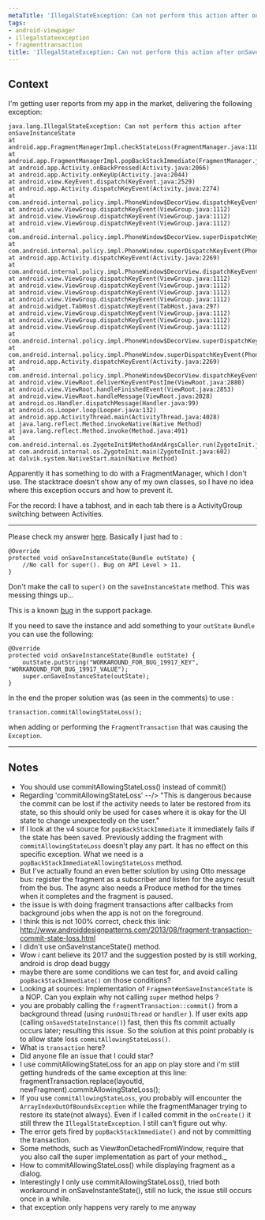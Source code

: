 ```yaml
---
metaTitle: 'IllegalStateException: Can not perform this action after onSaveInstanceState with ViewPager'
tags:
- android-viewpager
- illegalstateexception
- fragmenttransaction
title: 'IllegalStateException: Can not perform this action after onSaveInstanceState with ViewPager'
---
```


## Context

I'm getting user reports from my app in the market, delivering the following exception:



```
java.lang.IllegalStateException: Can not perform this action after onSaveInstanceState
at android.app.FragmentManagerImpl.checkStateLoss(FragmentManager.java:1109)
at android.app.FragmentManagerImpl.popBackStackImmediate(FragmentManager.java:399)
at android.app.Activity.onBackPressed(Activity.java:2066)
at android.app.Activity.onKeyUp(Activity.java:2044)
at android.view.KeyEvent.dispatch(KeyEvent.java:2529)
at android.app.Activity.dispatchKeyEvent(Activity.java:2274)
at com.android.internal.policy.impl.PhoneWindow$DecorView.dispatchKeyEvent(PhoneWindow.java:1803)
at android.view.ViewGroup.dispatchKeyEvent(ViewGroup.java:1112)
at android.view.ViewGroup.dispatchKeyEvent(ViewGroup.java:1112)
at android.view.ViewGroup.dispatchKeyEvent(ViewGroup.java:1112)
at com.android.internal.policy.impl.PhoneWindow$DecorView.superDispatchKeyEvent(PhoneWindow.java:1855)
at com.android.internal.policy.impl.PhoneWindow.superDispatchKeyEvent(PhoneWindow.java:1277)
at android.app.Activity.dispatchKeyEvent(Activity.java:2269)
at com.android.internal.policy.impl.PhoneWindow$DecorView.dispatchKeyEvent(PhoneWindow.java:1803)
at android.view.ViewGroup.dispatchKeyEvent(ViewGroup.java:1112)
at android.view.ViewGroup.dispatchKeyEvent(ViewGroup.java:1112)
at android.view.ViewGroup.dispatchKeyEvent(ViewGroup.java:1112)
at android.view.ViewGroup.dispatchKeyEvent(ViewGroup.java:1112)
at android.widget.TabHost.dispatchKeyEvent(TabHost.java:297)
at android.view.ViewGroup.dispatchKeyEvent(ViewGroup.java:1112)
at android.view.ViewGroup.dispatchKeyEvent(ViewGroup.java:1112)
at android.view.ViewGroup.dispatchKeyEvent(ViewGroup.java:1112)
at com.android.internal.policy.impl.PhoneWindow$DecorView.superDispatchKeyEvent(PhoneWindow.java:1855)
at com.android.internal.policy.impl.PhoneWindow.superDispatchKeyEvent(PhoneWindow.java:1277)
at android.app.Activity.dispatchKeyEvent(Activity.java:2269)
at com.android.internal.policy.impl.PhoneWindow$DecorView.dispatchKeyEvent(PhoneWindow.java:1803)
at android.view.ViewRoot.deliverKeyEventPostIme(ViewRoot.java:2880)
at android.view.ViewRoot.handleFinishedEvent(ViewRoot.java:2853)
at android.view.ViewRoot.handleMessage(ViewRoot.java:2028)
at android.os.Handler.dispatchMessage(Handler.java:99)
at android.os.Looper.loop(Looper.java:132)
at android.app.ActivityThread.main(ActivityThread.java:4028)
at java.lang.reflect.Method.invokeNative(Native Method)
at java.lang.reflect.Method.invoke(Method.java:491)
at com.android.internal.os.ZygoteInit$MethodAndArgsCaller.run(ZygoteInit.java:844)
at com.android.internal.os.ZygoteInit.main(ZygoteInit.java:602)
at dalvik.system.NativeStart.main(Native Method)

```

Apparently it has something to do with a FragmentManager, which I don't use. The stacktrace doesn't show any of my own classes, so I have no idea where this exception occurs and how to prevent it.


For the record: I have a tabhost, and in each tab there is a ActivityGroup switching between Activities.



---

Please check my answer [here](https://stackoverflow.com/a/10261438/542091). Basically I just had to :



```
@Override
protected void onSaveInstanceState(Bundle outState) {
    //No call for super(). Bug on API Level > 11.
}

```

Don't make the call to `super()` on the `saveInstanceState` method. This was messing things up...


This is a known [bug](http://code.google.com/p/android/issues/detail?id=19917) in the support package. 


If you need to save the instance and add something to your `outState` `Bundle` you can use the following:



```
@Override
protected void onSaveInstanceState(Bundle outState) {
    outState.putString("WORKAROUND_FOR_BUG_19917_KEY", "WORKAROUND_FOR_BUG_19917_VALUE");
    super.onSaveInstanceState(outState);
}

```

In the end the proper solution was (as seen in the comments) to use :



```
transaction.commitAllowingStateLoss();

```

when adding or performing the `FragmentTransaction` that was causing the `Exception`.



---

## Notes

- You should use commitAllowingStateLoss() instead of commit()
- Regarding 'commitAllowingStateLoss' --/&gt; "This is dangerous because the commit can be lost if the activity needs to later be restored from its state, so this should only be used for cases where it is okay for the UI state to change unexpectedly on the user."
- If I look at the v4 source for `popBackStackImmediate` it immediately fails if the state has been saved. Previously adding the fragment with `commitAllowingStateLoss` doesn't play any part. It has no effect on this specific exception. What we need is a `popBackStackImmediateAllowingStateLoss` method.
- But I've actually found an even better solution by using Otto message bus: register the fragment as a subscriber and listen for the async result from the bus. The async also needs a Produce method for the times when it completes and the fragment is paused.
-  the issue is with doing fragment transactions after callbacks from background jobs when the app is not on the foreground.
- I think this is not 100% correct, check this link: http://www.androiddesignpatterns.com/2013/08/fragment-transaction-commit-state-loss.html
- I didn't use onSaveInstanceState() method.
- Wow i cant believe its 2017 and the suggestion posted by  is still working, android is drop dead buggy
-  maybe there are some conditions we can test for, and avoid calling `popBackStackImmediate()` on those conditions?
-  Looking at sources: Implementation of `Fragment#onSaveInstanceState` is a NOP. Can you explain why not calling `super` method helps ?
- you are probably calling the `fragmentTransaction::commit()` from a background thread (using `runOnUiThread` or `handler` ). If user exits app (calling `onSavedStateInstance()`) fast, then this fts commit actually occurs later; resulting this issue. So the solution at this point probably is to allow state loss `commitAllowingStateLoss()`.
- What is `transaction` here?
- Did anyone file an issue that I could star?
- I use commitAllowingStateLoss for an app on play store and i'm still getting hundreds of the same exception at this line:
fragmentTransaction.replace(layoutId, newFragment).commitAllowingStateLoss();
- If you use `commitAllowingStateLoss`, you probably will encounter the `ArrayIndexOutOfBoundsException` while the fragmentManager trying to restore its state(not always). Even if I called commit in the `onCreate()` it still threw the `IllegalStateException`. I still can't figure out why.
- The error gets fired by `popBackStackImmediate()` and not by committing the transaction.
- Some methods, such as View#onDetachedFromWindow, require that you also call the super implementation as part of your method._
- How to commitAllowingStateLoss() while displaying fragment as a dialog.
- Interestingly I only use commitAllowingStateLoss(), tried both workaround in onSaveInstanteState(), still no luck, the issue still occurs once in a while.
- that exception only happens very rarely to me anyway
